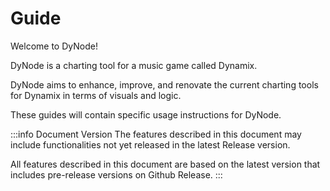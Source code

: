 # Guide

Welcome to DyNode!

DyNode is a charting tool for a music game called Dynamix.

DyNode aims to enhance, improve, and renovate the current charting tools for Dynamix in terms of visuals and logic.

These guides will contain specific usage instructions for DyNode.

:::info Document Version
The features described in this document may include functionalities not yet released in the latest Release version.

All features described in this document are based on the latest version that includes pre-release versions on Github Release.
:::
